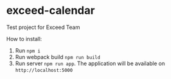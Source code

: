 # exceed-calendar
Test project for Exceed Team

How to install:
1. Run ```npm i```
2. Run webpack build ```npm run build```
3. Run server ```npm run app```.
The application will be available on ```http://localhost:5000```

